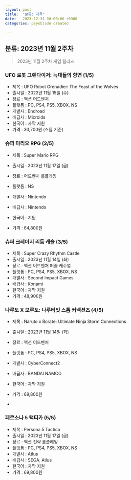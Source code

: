 ```yaml
---
layout: post
title:  "분류: 제목"
date:   2023-12-31 00:00:00 +0900
categories: psyoblade created

---
```


## 분류: 2023년 11월 2주차

>   2023년 11월 2주차 게임 릴리즈

### UFO 로봇 그렌다이저: 늑대들의 향연 (1/5)

* 제목 : UFO Robot Grenadier: The Feast of the Wolves
* 출시일 : 2023년 11월 15일 (수)
* 장르 : 액션 어드벤처
* 플랫폼 : PC, PS4, PS5, XBOX, NS
* 개발사 : Endroad
* 배급사 : Microids
* 한국어 : 자막 지원
* 가격 : 30,700원 (스팀 기준)

### 슈퍼 마리오 RPG (2/5)

* 제목 : Super Mario RPG
* 출시일 : 2023년 11월 17일 (금)
* 장르 : 어드벤처 롤플레잉
* 플랫폼 : NS
* 개발사 : Nintendo
* 배급사 : Nintendo
* 한국어 : 지원

* 가격 : 64,800원

### 슈퍼 크레이지 리듬 캐슬  (3/5)

* 제목 : Super Crazy Rhythm Castle
* 출시일 : 2023년 11월 14일 (화)
* 장르 : 액션 어드벤처 퍼즐 캐주얼
* 플랫폼 : PC, PS4, PS5, XBOX, NS
* 개발사 : Second Impact Games
* 배급사 : Konami
* 한국어 : 자막 지원
* 가격 : 48,900원

### 나루토 X 보루토: 나루티밋 스톰 커넥션즈 (4/5)

* 제목 : Naruto x Borate: Ultimate Ninja Storm Connections
* 출시일 : 2023년 11월 14일 (화)
* 장르 : 액션 어드벤처
* 플랫폼 : PC, PS4, PS5, XBOX, NS
* 개발사 : CyberConnect2
* 배급사 : BANDAI NAMCO
* 한국어 : 자막 지원
* 가격 : 69,800원

* 

### 페르소나 5 택티카 (5/5)

* 제목 : Persona 5 Tactica
* 출시일 : 2023년 11월 17일 (금)
* 장르 : 액션 전략 롤플레잉
* 플랫폼 : PC, PS4, PS5, XBOX, NS
* 개발사 : Atlus
* 배급사 : SEGA, Atlus
* 한국어 : 자막 지원
* 가격 : 69,800원

